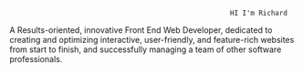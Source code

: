                                                           HI I'm Richard
A Results-oriented, innovative Front End Web Developer, dedicated to creating and optimizing interactive, user-friendly, and feature-rich websites from start to finish, and successfully managing a team of other software professionals.
